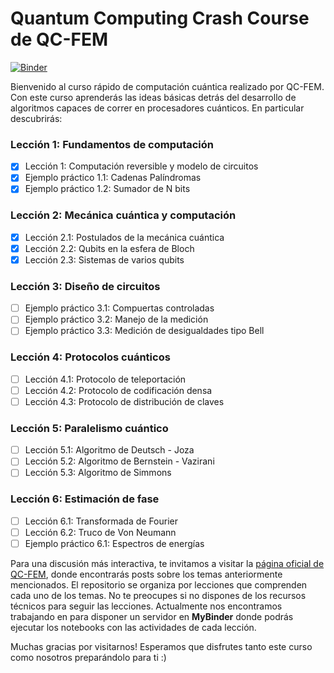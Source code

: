 # Quantum Computing Crash Course de QC-FEM

[![Binder](https://mybinder.org/badge_logo.svg)](https://mybinder.org/v2/gh/QC-FEM/QC-CrashCourse/HEAD)

Bienvenido al curso rápido de computación cuántica realizado por QC-FEM. Con este curso aprenderás las ideas básicas detrás del desarrollo de algoritmos capaces de correr en procesadores cuánticos. En particular descubrirás:

### Lección 1: Fundamentos de computación

- [x] Lección 1: Computación reversible y modelo de circuitos
- [x] Ejemplo práctico 1.1: Cadenas Palíndromas
- [x] Ejemplo práctico 1.2: Sumador de N bits

### Lección 2: Mecánica cuántica y computación

- [x] Lección 2.1: Postulados de la mecánica cuántica
- [x] Lección 2.2: Qubits en la esfera de Bloch
- [X] Lección 2.3: Sistemas de varios qubits

### Lección 3: Diseño de circuitos

- [ ] Ejemplo práctico 3.1: Compuertas controladas
- [ ] Ejemplo práctico 3.2: Manejo de la medición
- [ ] Ejemplo práctico 3.3: Medición de desigualdades tipo Bell

### Lección 4: Protocolos cuánticos

- [ ] Lección 4.1: Protocolo de teleportación
- [ ] Lección 4.2: Protocolo de codificación densa
- [ ] Lección 4.3: Protocolo de distribución de claves

### Lección 5: Paralelismo cuántico

- [ ] Lección 5.1: Algoritmo de Deutsch - Joza
- [ ] Lección 5.2: Algoritmo de Bernstein - Vazirani
- [ ] Lección 5.3: Algoritmo de Simmons

### Lección 6: Estimación de fase

- [ ] Lección 6.1: Transformada de Fourier
- [ ] Lección 6.2: Truco de Von Neumann
- [ ] Ejemplo práctico 6.1: Espectros de energías

Para una discusión más interactiva, te invitamos a visitar la [página oficial de QC-FEM](https://qc-fem.github.io), donde encontrarás posts sobre los temas anteriormente mencionados. El repositorio se organiza por lecciones que comprenden cada uno de los temas. No te preocupes si no dispones de los recursos técnicos para seguir las lecciones. Actualmente nos encontramos trabajando en para disponer un servidor en **MyBinder** donde podrás ejecutar los notebooks con las actividades de cada lección.

Muchas gracias por visitarnos! Esperamos que disfrutes tanto este curso como nosotros preparándolo para ti :)
